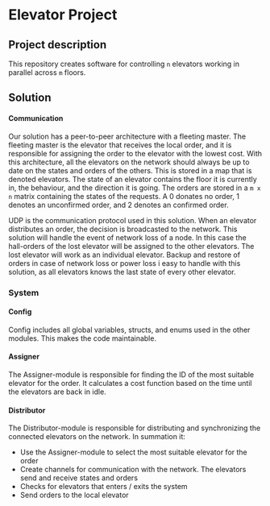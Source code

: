 # Elevator Project

## Project description
This repository creates software for controlling `n` elevators working in parallel across `m` floors.

## Solution

#### Communication
Our solution has a peer-to-peer architecture with a fleeting master. The fleeting master is the elevator that receives the local order, and it is responsible for assigning the order to the elevator with the lowest cost. With this architecture, all the elevators on the network should always be up to date on the states and orders of the others. This is stored in a map that is denoted elevators. The state of an elevator contains the floor it is currently in, the behaviour, and the direction it is going. The orders are stored in a `m x n` matrix containing the states of the requests. A 0 donates no order, 1 denotes an unconfirmed order, and 2 denotes an confirmed order.

UDP is the communication protocol used in this solution. When an elevator distributes an order, the decision is broadcasted to the network. This solution will handle the event of network loss of a node. In this case the hall-orders of the lost elevator will be assigned to the other elevators. The lost elevator will work as an individual elevator. Backup and restore of orders in case of network loss or power loss i easy to handle with this solution, as all elevators knows the last state of every other elevator.

### System

#### Config
Config includes all global variables, structs, and enums used in the other modules. This makes the code maintainable. 

#### Assigner
The Assigner-module is responsible for finding the ID of the most suitable elevator for the order. It calculates a cost function based on the time until the elevators are back in idle. 

#### Distributor
The Distributor-module is responsible for distributing and synchronizing the connected elevators on the network. In summation it:
* Use the Assigner-module to select the most suitable elevator for the order
* Create channels for communication with the network. The elevators send and receive states and orders
* Checks for elevators that enters / exits the system
* Send orders to the local elevator



